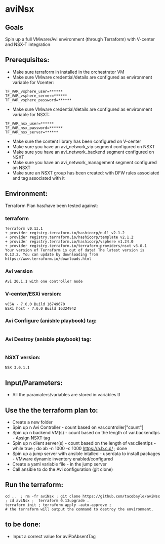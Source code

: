 # aviNsx

## Goals
Spin up a full VMware/Avi environment (through Terraform) with V-center and NSX-T integration

## Prerequisites:
- Make sure terraform in installed in the orchestrator VM
- Make sure VMware credential/details are configured as environment variable for Vcenter:
```
TF_VAR_vsphere_user=******
TF_VAR_vsphere_server=******
TF_VAR_vsphere_password=******
```
- Make sure VMware credential/details are configured as environment variable for NSXT:
```
TF_VAR_nsx_user=******
TF_VAR_nsx_password=******
TF_VAR_nsx_server=******
```
- Make sure the content library has been configured on V-center
- Make sure you have an avi_network_vip segment configured on NSXT
- Make sure you have an avi_network_backend segment configured on NSXT
- Make sure you have an avi_network_management segment configured on NSXT
- Make sure an NSXT group has been created: with DFW rules associated and tag associated with it

## Environment:

Terraform Plan has/have been tested against:

### terraform

```
Terraform v0.13.1
+ provider registry.terraform.io/hashicorp/null v2.1.2
+ provider registry.terraform.io/hashicorp/template v2.1.2
+ provider registry.terraform.io/hashicorp/vsphere v1.24.0
+ provider registry.terraform.io/terraform-providers/nsxt v3.0.1
Your version of Terraform is out of date! The latest version is 0.13.2. You can update by downloading from https://www.terraform.io/downloads.html
```

### Avi version
```
Avi 20.1.1 with one controller node
```

### V-center/ESXi version:
```
vCSA - 7.0.0 Build 16749670
ESXi host - 7.0.0 Build 16324942
```

### Avi Configure (anisble playbook) tag:
```
```

### Avi Destroy (anisble playbook) tag:
```
```


### NSXT version:
```
NSX 3.0.1.1
```

## Input/Parameters:

- All the paramaters/variables are stored in variables.tf

## Use the the terraform plan to:
- Create a new folder
- Spin up n Avi Controller - count based on var.controller["count"]
- Spin up n backend VM(s) - count based on the length of var.backendIps - Assign  NSXT tag
- Spin up n client server(s) - count based on the length of var.clientIps - while true ; do ab -n 1000 -c 1000 https://a.b.c.d/ ; done
- Spin up a jump server with ansible intalled - userdata to install packages - VMware dynamic inventory enabled/configured
- Create a yaml variable file - in the jump server
- Call ansible to do the Avi configuration (git clone)

## Run the terraform:
```
cd ..  ; rm -fr aviNsx ; git clone https://github.com/tacobayle/aviNsx ; cd aviNsx ;  terraform 0.13upgrade .
terraform init ; terraform apply -auto-approve ;
# the terraform will output the command to destroy the environment.
```

## to be done:
- Input a correct value for aviPbAbsentTag
